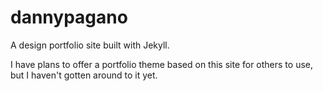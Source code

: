 # dannypagano

A design portfolio site built with Jekyll. 

I have plans to offer a portfolio theme based on this site for others to use, but I haven't gotten around to it yet. 



